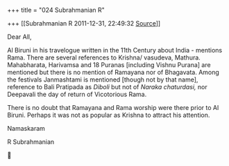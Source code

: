 +++
title = "024 Subrahmanian R"

+++
[[Subrahmanian R	2011-12-31, 22:49:32 [Source](https://groups.google.com/g/samskrita/c/LK1DSKjM9Zs)]]



Dear All,



Al Biruni in his travelogue written in the 11th Century about India - mentions Rama. There are several references to Krishna/ vasudeva, Mathura. Mahabharata, Harivamsa and 18 Puranas \[including Vishnu Purana\] are mentioned but there is no mention of Ramayana nor of Bhagavata. Among the festivals Janmashtami is mentioned \[though not by that name\], reference to Bali Pratipada as *Diboli* but not of *Naraka chaturdasi,* nor Deepavali the day of return of Vicotorious Rama.



There is no doubt that Ramayana and Rama worship were there prior to Al Biruni. Perhaps it was not as popular as Krishna to attract his attention.



Namaskaram

R Subrahmanian  
  




